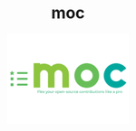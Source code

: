 <p align="center">
  <h1 align="center">moc</h1>
  <p align="center">
  <a href=""><img src="https://raw.githubusercontent.com/Bhupesh-V/moc/main/assets/logo.png" alt="moc-ction-logo" height="160"></a>
  </p>
</p>
